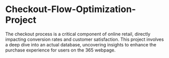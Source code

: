 # Checkout-Flow-Optimization-Project
The checkout process is a critical component of online retail, directly impacting conversion rates and customer satisfaction. This project involves a deep dive into an actual database, uncovering insights to enhance the purchase experience for users on the 365 webpage.

